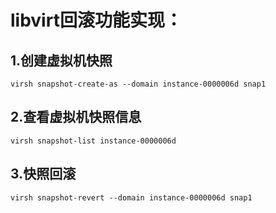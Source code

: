 # libvirt回滚功能实现：
## 1.创建虚拟机快照
	virsh snapshot-create-as --domain instance-0000006d snap1
## 2.查看虚拟机快照信息
	virsh snapshot-list instance-0000006d
## 3.快照回滚
	virsh snapshot-revert --domain instance-0000006d snap1


